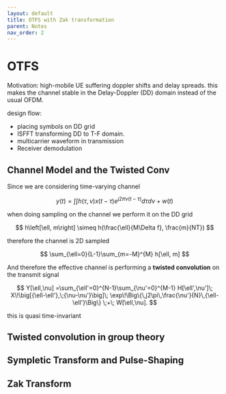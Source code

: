 ```yaml
---
layout: default
title: OTFS with Zak transformation 
parent: Notes
nav_order: 2 
---
```


# OTFS

Motivation: high-mobile UE suffering doppler shifts and delay spreads. 
this makes the channel stable in the Delay-Doppler (DD) domain instead of the usual OFDM.

design flow:

- placing symbols on DD grid
- ISFFT transforming DD to T-F domain.
- multicarrier waveform in transmission
- Receiver demodulation

## Channel Model and the Twisted Conv

Since we are considering time-varying channel

$$
y(t) = \int \int h(\tau,\nu)x(t-\tau)e^{\jmath 2\pi\nu(t-\tau)}d\tau d\nu + w(t)
$$

when doing sampling on the channel we perform it on the DD grid

$$
h\left[\ell, m\right] \simeq h(\frac{\ell}{M\Delta f}, \frac{m}{NT})
$$

therefore the channel is 2D sampled 

$$
\sum_{\ell=0}{L-1}\sum_{m=-M}^{M} h[\ell, m]
$$

And therefore the effective channel is performing a **twisted convolution** on the transmit signal

$$
Y[\ell,\nu]
=\sum_{\ell'=0}^{N-1}\sum_{\nu'=0}^{M-1}
H[\ell',\nu']\;
X\!\big[{\ell-\ell'},\;{\nu-\nu'}\big]\;
\exp\!\Big\{\,j2\pi\,\frac{\nu'}{N}\,{\ell-\ell'}\Big\}
\;+\; W[\ell,\nu].
$$

this is quasi time-invariant

## Twisted convolution in group theory

## Sympletic Transform and Pulse-Shaping 

## Zak Transform